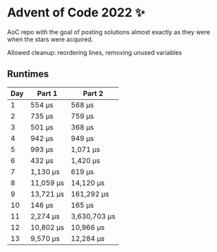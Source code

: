 # Advent of Code 2022 ✨

AoC repo with the goal of posting solutions almost exactly as they were when the stars were acquired.

Allowed cleanup: reordering lines, removing unused variables

## Runtimes
|   Day | Part 1    | Part 2       |
|-------|-----------|--------------|
|     1 | 554 µs    | 568 µs       |
|     2 | 735 µs    | 759 µs       |
|     3 | 501 µs    | 368 µs       |
|     4 | 942 µs    | 949 µs       |
|     5 | 993 µs    | 1,071 µs     |
|     6 | 432 µs    | 1,420 µs     |
|     7 | 1,130 µs  | 619 µs       |
|     8 | 11,059 µs | 14,120 µs    |
|     9 | 13,721 µs | 161,292 µs   |
|    10 | 146 µs    | 165 µs       |
|    11 | 2,274 µs  | 3,630,703 µs |
|    12 | 10,802 µs | 10,966 µs    |
|    13 | 9,570 µs  | 12,284 µs    |